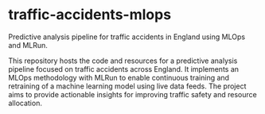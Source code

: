 # traffic-accidents-mlops
Predictive analysis pipeline for traffic accidents in England using MLOps and MLRun.

This repository hosts the code and resources for a predictive analysis pipeline focused on traffic accidents across England. It implements an MLOps methodology with MLRun to enable continuous training and retraining of a machine learning model using live data feeds. The project aims to provide actionable insights for improving traffic safety and resource allocation.
